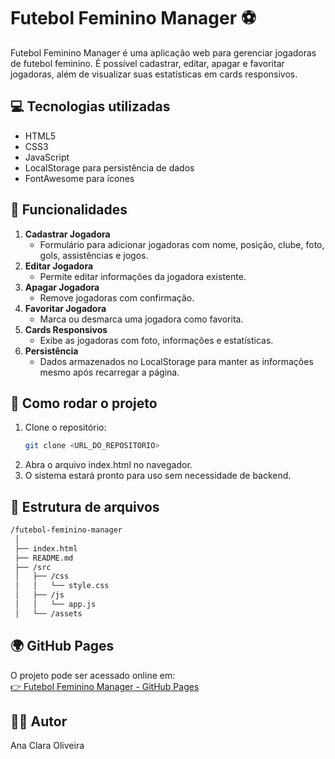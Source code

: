 # Futebol Feminino Manager ⚽

Futebol Feminino Manager é uma aplicação web para gerenciar jogadoras de futebol feminino. É possível cadastrar, editar, apagar e favoritar jogadoras, além de visualizar suas estatísticas em cards responsivos.

## 💻 Tecnologias utilizadas

- HTML5
- CSS3 
- JavaScript 
- LocalStorage para persistência de dados
- FontAwesome para ícones


## 📌 Funcionalidades

1. **Cadastrar Jogadora**
   - Formulário para adicionar jogadoras com nome, posição, clube, foto, gols, assistências e jogos.
2. **Editar Jogadora**
   - Permite editar informações da jogadora existente.
3. **Apagar Jogadora**
   - Remove jogadoras com confirmação.
4. **Favoritar Jogadora**
   - Marca ou desmarca uma jogadora como favorita.
5. **Cards Responsivos**
   - Exibe as jogadoras com foto, informações e estatísticas.
6. **Persistência**
   - Dados armazenados no LocalStorage para manter as informações mesmo após recarregar a página.

## 🚀 Como rodar o projeto

1. Clone o repositório:
   ```bash
   git clone <URL_DO_REPOSITORIO>
   ```
2. Abra o arquivo index.html no navegador.
3. O sistema estará pronto para uso sem necessidade de backend.

## 📂 Estrutura de arquivos
   ```bash
   /futebol-feminino-manager
    │
    ├── index.html
    ├── README.md
    ├── /src
    │   ├── /css
    │   │   └── style.css
    │   ├── /js
    │   │   └── app.js
    │   └── /assets
   ```

## 🌍 GitHub Pages

O projeto pode ser acessado online em:  
[👉 Futebol Feminino Manager - GitHub Pages](https://olivanaa.github.io/Cadastro-jogadoras)

## 👩‍💻 Autor

Ana Clara Oliveira
